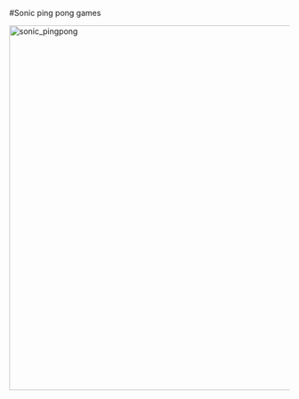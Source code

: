 #Sonic ping pong games

<img width="654" alt="sonic_pingpong" src="https://user-images.githubusercontent.com/49534483/100154233-8d4c4700-2ea5-11eb-9a7e-40e727aed123.PNG">

